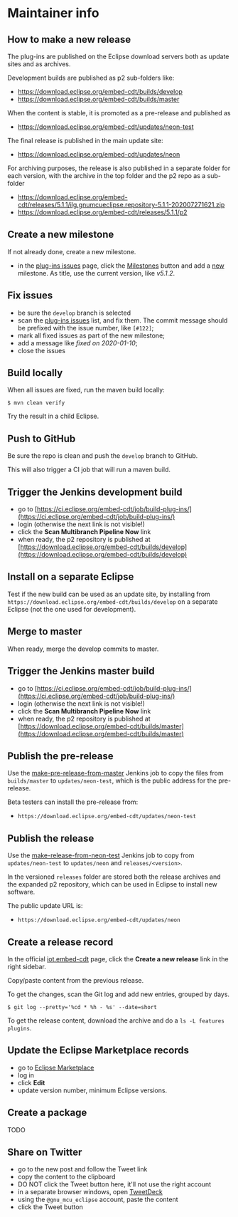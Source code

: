 # Maintainer info

## How to make a new release

The plug-ins are published on the Eclipse download servers both as update
sites and as archives.

Development builds are published as p2 sub-folders like:

- https://download.eclipse.org/embed-cdt/builds/develop
- https://download.eclipse.org/embed-cdt/builds/master

When the content is stable, it is promoted as a pre-release and published as

- https://download.eclipse.org/embed-cdt/updates/neon-test

The final release is published in the main update site:

- https://download.eclipse.org/embed-cdt/updates/neon

For archiving purposes, the release is also published in a separate folder
for each version, with the archive in the top folder and the p2 repo as
a sub-folder

- https://download.eclipse.org/embed-cdt/releases/5.1.1/ilg.gnumcueclipse.repository-5.1.1-202007271621.zip
- https://download.eclipse.org/embed-cdt/releases/5.1.1/p2

## Create a new milestone

If not already done, create a new milestone.

- in the
[plug-ins issues](https://github.com/eclipse-embed-cdt/eclipse-plugins/issues)
page, click the
[Milestones](https://github.com/eclipse-embed-cdt/eclipse-plugins/milestones)
button and add a
[new](https://github.com/eclipse-embed-cdt/eclipse-plugins/milestones/new)
milestone. As title, use the current version, like _v5.1.2_.

## Fix issues

- be sure the `develop` branch is selected
- scan the
[plug-ins issues](https://github.com/eclipse-embed-cdt/eclipse-plugins/issues)
list, and fix them. The commit message should be prefixed with the issue
number, like `[#122]`;
- mark all fixed issues as part of the new milestone;
- add a message like _fixed on 2020-01-10_;
- close the issues

## Build locally

When all issues are fixed, run the maven build locally:

```
$ mvn clean verify
```

Try the result in a child Eclipse.

## Push to GitHub

Be sure the repo is clean and push the `develop` branch to GitHub.

This will also trigger a CI job that will run a maven build.

## Trigger the Jenkins development build

- go to [https://ci.eclipse.org/embed-cdt/job/build-plug-ins/](https://ci.eclipse.org/embed-cdt/job/build-plug-ins/)
- login (otherwise the next link is not visible!)
- click the **Scan Multibranch Pipeline Now** link
- when ready, the p2 repository is published at
[https://download.eclipse.org/embed-cdt/builds/develop](https://download.eclipse.org/embed-cdt/builds/develop)

## Install on a separate Eclipse

Test if the new build can be used as an update site, by installing from
`https://download.eclipse.org/embed-cdt/builds/develop` on a separate
Eclipse (not the one used for development).

## Merge to master

When ready, merge the develop commits to master.

## Trigger the Jenkins master build

- go to [https://ci.eclipse.org/embed-cdt/job/build-plug-ins/](https://ci.eclipse.org/embed-cdt/job/build-plug-ins/)
- login (otherwise the next link is not visible!)
- click the **Scan Multibranch Pipeline Now** link
- when ready, the p2 repository is published at
[https://download.eclipse.org/embed-cdt/builds/master](https://download.eclipse.org/embed-cdt/builds/master)

## Publish the pre-release

Use the [make-pre-release-from-master]('https://ci.eclipse.org/embed-cdt/job/make-pre-release-from-master')
Jenkins job to copy the files from `builds/master` to `updates/neon-test`,
which is the public address for the pre-release.

Beta testers can install the pre-release from:

- `https://download.eclipse.org/embed-cdt/updates/neon-test`

## Publish the release

Use the [make-release-from-neon-test](https://ci.eclipse.org/embed-cdt/job/make-release-from-neon-test/)
Jenkins job to copy from `updates/neon-test` to `updates/neon` and `releases/<version>`.

In the versioned `releases` folder are stored both the release archives and
the expanded p2 repository,
which can be used in Eclipse to install new software.

The public update URL is:

- `https://download.eclipse.org/embed-cdt/updates/neon`

## Create a release record

In the official [iot.embed-cdt](https://projects.eclipse.org/projects/iot.embed-cdt)
page, click the **Create a new release** link in the right sidebar.

Copy/paste content from the previous release.

To get the changes, scan the Git log and add new entries, grouped by days.

```console
$ git log --pretty='%cd * %h - %s' --date=short
```

To get the release content, download the archive and do a
`ls -L features plugins`.

## Update the Eclipse Marketplace records

- go to [Eclipse Marketplace](https://marketplace.eclipse.org/content/eclipse-embedded-cdt)
- log in
- click **Edit**
- update version number, minimum Eclipse versions.

## Create a package

TODO

## Share on Twitter

- go to the new post and follow the Tweet link
- copy the content to the clipboard
- DO NOT click the Tweet button here, it'll not use the right account
- in a separate browser windows, open [TweetDeck](https://tweetdeck.twitter.com/)
- using the `@gnu_mcu_eclipse` account, paste the content
- click the Tweet button
